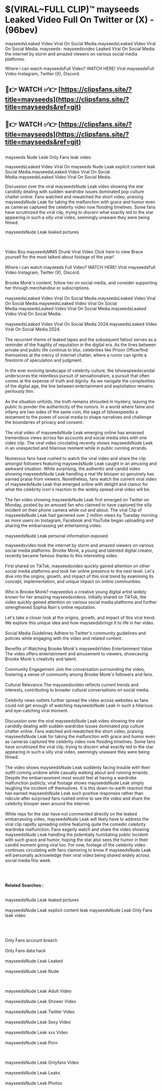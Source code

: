 #  $(VIRAL~FULL CLIP)™ mayseeds Leaked Video Full On Twitter or (X)  - (96bev)

mayseedsLeaked Video Viral On Social Media.mayseedsLeaked Video Viral On Social Media.
mayseeds- mayseedsvideo Leaked Viral On Social Media the internet by storm and amazed viewers on various social media platforms.

Where i can watch mayseedsFull Video? WATCH HERE! Viral mayseedsFull Video Instagram, Twitter (X), Discord.

## 🔴👉 WATCH ✅👉 [https://clipsfans.site/?title=mayseeds](https://clipsfans.site/?title=mayseeds&ref=git)


## 🔴👉 WATCH ✅👉 [https://clipsfans.site/?title=mayseeds](https://clipsfans.site/?title=mayseeds&ref=git)
##


mayseeds Nude Leak Only Fans leak video 


mayseedsLeaked Video Viral On  mayseeds Nude Leak explicit content leak Social Media.mayseedsLeaked Video Viral On Social Media.mayseedsLeaked Video Viral On Social Media.



Discussion over the viral mayseedsNude Leak video showing the star candidly dealing with sudden wardrobe issues dominated pop culture chatter online. Fans watched and rewatched the short video, praising mayseedsNude Leak for taking the malfunction with grace and humor even as cameras captured the celebrity video now flooding timelines. Some fans have scrutinized the viral clip, trying to discern what exactly led to the star appearing in such a silly viral video, seemingly unaware they were being filmed.


mayseedsNude Leak leaked pictures


  <br>

  <br>
Video Boy mayseedsMMS Drunk Viral.Video Click here to view Brace yourself for the most talked-about footage of the year!
<br><br>
Where i can watch mayseeds Full Video? WATCH HERE! Viral mayseedsFull Video Instagram, Twitter (X), Discord.
<br><br>
Brooke Monk's content, follow her on social media, and consider supporting her through merchandise or subscriptions.
<br><br>
mayseedsLeaked Video Viral On Social Media.mayseedsLeaked Video Viral On Social Media.mayseedsLeaked Video Viral On Social Media.mayseedsLeaked Video Viral On Social Media.mayseedsLeaked Video Viral On Social Media.
<br><br>
mayseedsLeaked Video Viral On Social Media 2024.mayseedsLeaked Video Viral On Social Media 2024.
<br><br>
The recurrent theme of leaked tapes and the subsequent fallout serves as a reminder of the fragility of reputation in the digital era. As the lines between private and public life continue to blur, celebrities like Prison Officerfind themselves at the mercy of internet chatter, where a rumor can ignite a firestorm of speculation and judgment.
<br><br>
In the ever evolving landscape of celebrity culture, the Ishowspeedscandal underscores the relentless pursuit of sensationalism, a pursuit that often comes at the expense of truth and dignity. As we navigate the complexities of the digital age, the line between entertainment and exploitation remains perilously thin.
<br><br>
As the situation unfolds, the truth remains shrouded in mystery, leaving the public to ponder the authenticity of the rumors. In a world where fame and infamy are two sides of the same coin, the saga of Ishowspeedis a testament to the power of social media to shape narratives and challenge the boundaries of privacy and consent.
<br><br>
The viral video of mayseedsNude Leak emerging online has amassed tremendous views across fan accounts and social media sites with one video clip. The viral video circulating recently shows mayseedsNude Leak in an unexpected and hilarious moment while in public running errands.
<br><br>
Numerous fans have rushed to watch the viral video and share the clip amongst followers featuring mayseedsNude Leak caught in an amusing and awkward situation. While surprising, the authentic and candid video showing mayseedsNude Leak handling a real life blooper so genuinely has earned praise from viewers. Nonetheless, fans watch the current viral video of mayseedsNude Leak that emerged online with delight and clamor for what the celebrity icon's reaction to the widely spread viral video will be.
<br><br>
The fan video showing mayseedsNude Leak first emerged on Twitter on Monday, posted by an amused fan who claimed to have captured the silly incident on their phone camera while out and about. The viral Clip of mayseedsNude Leak had garnered over 2 million views by Tuesday morning as more users on Instagram, Facebook and YouTube began uploading and sharing the embarrassing yet entertaining video.
<br><br>
mayseedsNude Leak personal information exposed

mayseedsvideo took the internet by storm and amazed viewers on various social media platforms. Brooke Monk, a young and talented digital creator, recently became famous thanks to this interesting video.
<br><br>
First shared on TikTok, mayseedsvideo quickly gained attention on other social media platforms and took her online presence to the next level. Let's dive into the origins, growth, and impact of this viral trend by examining its concept, implementation, and unique impact on online communities.
<br><br>
Who is Brooke Monk? mayseedsis a creative young digital artist widely known for her amazing mayseedsvideos. Initially shared on TikTok, the video quickly gained attention on various social media platforms and further strengthened Sophia Rain's online reputation.
<br><br>
Let's take a closer look at the origins, growth, and impact of this viral trend. We explore this unique idea and how mayseedsbrings it to life in her video.
<br><br>
Social Media Guidelines Adhere to Twitter's community guidelines and policies while engaging with the video and related content.
<br><br>
Benefits of Watching Brooke Monk's mayseedsVideo Entertainment Value The video offers entertainment and amusement to viewers, showcasing Brooke Monk's creativity and talent.
<br><br>
Community Engagement Join the conversation surrounding the video, fostering a sense of community among Brooke Monk's followers and fans.
<br><br>
Cultural Relevance The mayseedsvideo reflects current trends and interests, contributing to broader cultural conversations on social media.
<br><br>
Celebrity news outlets further spread the video across websites as fans could not get enough of watching mayseedsNude Leak in such a hilarious and eye-catching viral moment.
<br><br>
Discussion over the viral mayseedsNude Leak video showing the star candidly dealing with sudden wardrobe issues dominated pop culture chatter online. Fans watched and rewatched the short video, praising mayseedsNude Leak for taking the malfunction with grace and humor even as cameras captured the celebrity video now flooding timelines. Some fans have scrutinized the viral clip, trying to discern what exactly led to the star appearing in such a silly viral video, seemingly unaware they were being filmed.
<br><br>
The video shows mayseedsNude Leak suddenly facing trouble with their outfit coming undone while casually walking about and running errands. Despite the embarrassment most would feel at having a wardrobe malfunction publicly, viral footage shows mayseedsNude Leak simply laughing the incident off themselves. It is this down-to-earth reaction that has earned mayseedsNude Leak such positive responses rather than ridicule after surprised fans rushed online to see the video and share the celebrity blooper seen around the internet.
<br><br>
While reps for the star have not commented directly on the leaked embarrassing video, mayseedsNude Leak will likely have to address the viral clip rapidly spreading online featuring quite the comedic celebrity wardrobe malfunction. Fans eagerly watch and share the video showing mayseedsNude Leak handling the potentially humiliating public incident with such grace and humor, hoping the star also sees the humor in their candid moment going viral too. For now, footage of the celebrity video continues circulating with fans clamoring to know if mayseedsNude Leak will personally acknowledge their viral video being shared widely across social media this week.
<br><br>

<br><br>
<strong>Related Searches :</strong>
<br><br>

mayseedsNude Leak leaked pictures
<br><br>
mayseedsNude Leak explicit content leak
mayseedsNude Leak Only Fans leak video
<br><br>

<br><br>
Only Fans account breach
<br><br>
Only Fans data hack
<br><br>
mayseedsNude Leak Leaked
<br><br>
mayseedsNude Leak Nude

<br><br>
mayseedsNude Leak Adult Video
<br><br>
mayseedsNude Leak Shower Video
<br><br>
mayseedsNude Leak Twitter Video
<br><br>
mayseedsNude Leak Sexy Video
<br><br>
mayseedsNude Leak xxx Video
<br><br>
mayseedsNude Leak Porn

<br><br>
mayseedsNude Leak Onlyfans Video
<br><br>
mayseedsNude Leak Leaks
<br><br>
mayseedsNude Leak Photos